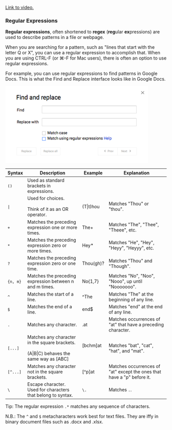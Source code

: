 [Link to video.](https://www.youtube.com/watch?v=Ku4NOwM1mFg&list=PLVD25niNi0Bm4sxSLHOMjqB7ZTPb7Bjxf&index=24)

### Regular Expressions

**Regular expressions**, often shortened to **regex** (**reg**ular **ex**pressions) are used to describe patterns in a file or webpage.

When you are searching for a pattern, such as "lines that start with the letter Q or X", you can use a regular expression to accomplish that. When you are using CTRL-F (or ⌘-F for Mac users), there is often an option to use regular expressions.

For example, you can use regular expressions to find patterns in Google Docs. This is what the Find and Replace interface looks like in Google Docs.

![](https://raw.githubusercontent.com/MissStrong/ICS3UE_Semester_2_2020-2021/main/Images/Find_And_Replace.png)

| Syntax   | Description                                                  | Example           | Explanation                                                  |
| -------- | ------------------------------------------------------------ | ----------------- | ------------------------------------------------------------ |
| `()`     | Used as standard brackets in expressions.                    |                   |                                                              |
| `\|`     | Used for choices.<br></br>Think of it as an OR operator.     | (T\|t)hou         | Matches "Thou" or "thou".                                    |
| `+`      | Matches the preceding expression one or more times.          | The+              | Matches "The", "Thee", "Theee", etc.                         |
| `*`      | Matches the preceding expression zero or more times.         | Hey*              | Matches "He", "Hey", "Heyy", "Heyyy", etc.                   |
| `?`      | Matches the preceding expression zero or one time.           | Thou(gh)?         | Matches "Thou" and "Though".                                 |
| `{n, m}` | Matches the preceding expression between n and m times.      | No{1,7}           | Matches "No", "Noo", "Nooo", up until "Nooooooo".            |
| `^`      | Matches the start of a line.                                 | ^The              | Matches "The" at the beginning of any line.                  |
| `$`      | Matches the end of a line.                                   | end$              | Matches "end" at the end of any line.                        |
| `.`      | Matches any character.                                       | .at               | Matches occurrences of "at" that have a preceding character. |
| `[...]`  | Matches any character in the square brackets.<br></br>(A\|B\|C) behaves the same way as [ABC] | [bchm]at<br></br> | Matches "bat", "cat", "hat", and "mat".                      |
| `[^...]` | Matches any character not in the square brackets.            | [^p]at            | Matches occurrences of "at" except the ones that have a "p" before it. |
| `\ ` | Escape character. Used for characters that belong to syntax. | `\.` | Matches `.`. |

Tip: The regular expression `.*` matches any sequence of characters.

N.B.: The `^` and `$` metacharacters work best for text files. They are iffy in binary document files such as .docx and .xlsx.
